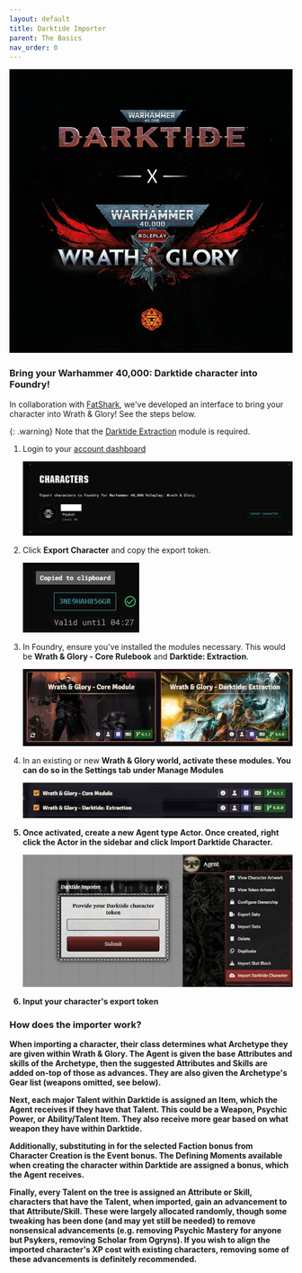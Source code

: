 ```yaml
---
layout: default
title: Darktide Importer
parent: The Basics
nav_order: 0
---
```


<img src="../../assets/basics/darktide.webp"/>


### Bring your Warhammer 40,000: Darktide character into Foundry!

In collaboration with [FatShark](https://www.fatshark.se/), we've developed an interface to bring your character into Wrath & Glory! See the steps below. 

{: .warning}
Note that the [Darktide Extraction](https://foundryvtt.com/packages/wng-darktide) module is required.


1. Login to your [account dashboard](https://accounts.atoma.cloud/dashboard)

    <img src="../../assets/basics/darktide1.webp"/>

2. Click **Export Character** and copy the export token.

    <img src="../../assets/basics/darktide2.webp"/>

3. In Foundry, ensure you've installed the modules necessary. This would be <strong>Wrath & Glory - Core Rulebook</strong> and <strong>Darktide: Extraction</strong>.

    <img src="../../assets/basics/darktide3.webp"/>

4. In an existing or new <strong>Wrath & Glory<strong> world, activate these modules. You can do so in the Settings tab under Manage Modules

    <img src="../../assets/basics/darktide4.webp"/>

5. Once activated, create a new Agent type Actor. Once created, right click the Actor in the sidebar and click Import Darktide Character.

    <img src="../../assets/basics/darktide5.webp"/>

6. Input your character's export token

### How does the importer work?

When importing a character, their class determines what **Archetype** they are given within **Wrath & Glory**. The Agent is given the base Attributes and skills of the Archetype, then the suggested Attributes and Skills are added on-top of those as advances. They are also given the Archetype's Gear list (weapons omitted, see below).

Next, each major **Talent** within Darktide is assigned an Item, which the Agent receives if they have that Talent. This could be a Weapon, Psychic Power, or Ability/Talent Item. They also receive more gear based on what weapon they have within **Darktide**.

Additionally, substituting in for the selected **Faction** bonus from Character Creation is the **Event** bonus. The **Defining Moments** available when creating the character within Darktide are assigned a bonus, which the Agent receives.

Finally, **every Talent on the tree** is assigned an Attribute or Skill, characters that have the Talent, when imported, gain an advancement to that Attribute/Skill. These were largely allocated randomly, though some tweaking has been done (and may yet still be needed) to remove nonsensical advancements (e.g. removing Psychic Mastery for anyone but Psykers, removing Scholar from Ogryns). If you wish to align the imported character's XP cost with existing characters, removing some of these advancements is definitely recommended.
